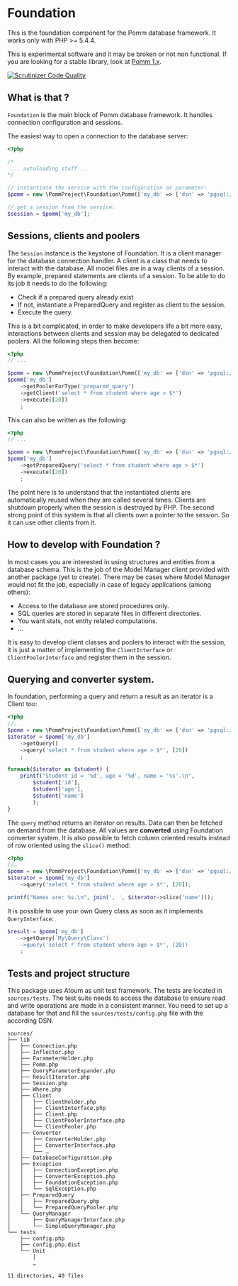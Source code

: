 # Foundation

This is the foundation component for the Pomm database framework. It works only with PHP >= 5.4.4.

This is experimental software and it may be broken or not non functional. If you are looking for a stable library, look at [Pomm 1.x](http://www.pomm-project.org).

[![Scrutinizer Code Quality](https://scrutinizer-ci.com/g/pomm-project/Foundation/badges/quality-score.png?b=master)](https://scrutinizer-ci.com/g/pomm-project/Foundation/?branch=master)

## What is that ?

`Foundation` is the main block of Pomm database framework. It handles connection configuration and sessions.

The easiest way to open a connection to the database server:

```php
<?php

/*
 ... autoloading stuff ..
*/

// instantiate the service with the configuration as parameter:
$pomm = new \PommProject\Foundation\Pomm(['my_db' => ['dsn' => 'pgsql://greg/greg']]);

// get a session from the service:
$session = $pomm['my_db'];
```

## Sessions, clients and poolers

The `Session` instance is the keystone of Foundation. It is a client manager for the database connection handler. A client is a class that needs to interact with the database. All model files are in a way clients of a session. By example, prepared statements are clients of a session. To be able to do its job it needs to do the following:

 * Check if a prepared query already exist
 * If not, instantiate a PreparedQuery and register as client to the session.
 * Execute the query.

This is a bit complicated, in order to make developers life a bit more easy, interactions between clients and session may be delegated to dedicated poolers. All the following steps then become:

```php
<?php
// ...

$pomm = new \PommProject\Foundation\Pomm(['my_db' => ['dsn' => 'pgsql://greg/greg']]);
$pomm['my_db']
    ->getPoolerForType('prepared_query')
    ->getClient('select * from student where age > $*')
    ->execute([20])
    ;
```

This can also be written as the following:

```php
<?php
// ...

$pomm = new \PommProject\Foundation\Pomm(['my_db' => ['dsn' => 'pgsql://greg/greg']]);
$pomm['my_db']
    ->getPreparedQuery('select * from student where age > $*')
    ->execute([20])
    ;
```

The point here is to understand that the instantiated clients are automatically reused when they are called several times. Clients are shutdown properly when the session is destroyed by PHP. The second strong point of this system is that all clients own a pointer to the session. So it can use other clients from it.

## How to develop with Foundation ?

In most cases you are interested in using structures and entities from a database schema. This is the job of the Model Manager client provided with another package (yet to create). There may be cases where Model Manager would not fit the job, especially in case of legacy applications (among others):

 * Access to the database are stored procedures only.
 * SQL queries are stored in separate files in different directories.
 * You want stats, not entity related computations.
 * …

It is easy to develop client classes and poolers to interact with the session, it is just a matter of implementing the `ClientInterface` or `ClientPoolerInterface` and register them in the session.

## Querying and converter system.

In foundation, performing a query and return a result as an iterator is a Client too:

```php
<?php
//…
$pomm = new \PommProject\Foundation\Pomm(['my_db' => ['dsn' => 'pgsql://greg/greg']]);
$iterator = $pomm['my_db']
    ->getQuery()
    ->query('select * from student where age > $*', [20])
    ;

foreach($iterator as $student) {
    printf("Student id = '%d', age = '%d', name = '%s'.\n",
        $student['id'],
        $student['age'],
        $student['name']
        );
}
```

The `query` method returns an iterator on results. Data can then be fetched on demand from the database. All values are **converted** using Foundation converter system. It is also possible to fetch column oriented results instead of row oriented using the `slice()` method:

```php
<?php
//…
$pomm = new \PommProject\Foundation\Pomm(['my_db' => ['dsn' => 'pgsql://greg/greg']]);
$iterator = $pomm['my_db']
    ->query('select * from student where age > $*', [20]);

printf("Names are: %s.\n", join(', ', $iterator->slice('name')));
```

It is possible to use your own Query class as soon as it implements `QueryInterface`:

```php
$result = $pomm['my_db']
    ->getQuery(`My\Query\Class')
    ->query('select * from student where age > $*', [20])
    ;
```

## Tests and project structure

This package uses Atoum as unit test framework. The tests are located in `sources/tests`. The test suite needs to access the database to ensure read and write operations are made in a consistent manner. You need to set up a database for that and fill the `sources/tests/config.php` file with the according DSN.

```
sources/
├── lib
│   ├── Connection.php
│   ├── Inflector.php
│   ├── ParameterHolder.php
│   ├── Pomm.php
│   ├── QueryParameterExpander.php
│   ├── ResultIterator.php
│   ├── Session.php
│   ├── Where.php
│   ├── Client
│   │   ├── ClientHolder.php
│   │   ├── ClientInterface.php
│   │   ├── Client.php
│   │   ├── ClientPoolerInterface.php
│   │   └── ClientPooler.php
│   ├── Converter
│   │   ├── ConverterHolder.php
│   │   ├── ConverterInterface.php
│   │   └── …
│   ├── DatabaseConfiguration.php
│   ├── Exception
│   │   ├── ConnectionException.php
│   │   ├── ConverterException.php
│   │   ├── FoundationException.php
│   │   └── SqlException.php
│   ├── PreparedQuery
│   │   ├── PreparedQuery.php
│   │   └── PreparedQueryPooler.php
│   └── QueryManager
│       ├── QueryManagerInterface.php
│       └── SimpleQueryManager.php
└── tests
    ├── config.php
    ├── config.php.dist
    └── Unit
        │
        …

11 directories, 40 files
```
